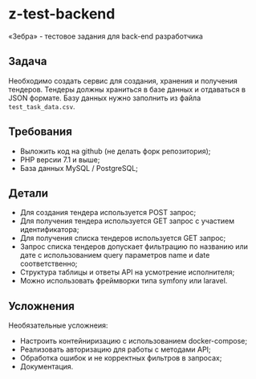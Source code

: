 # z-test-backend
«Зебра» - тестовое задания для back-end разработчика

## Задача
Необходимо создать сервис для создания, хранения и получения тендеров. Тендеры должны храниться в базе данных и отдаваться в JSON формате. Базу данных нужно заполнить из файла `test_task_data.csv`.

## Требования
- Выложить код на github (не делать форк репозитория);
- PHP версии 7.1 и выше;
- База данных MySQL / PostgreSQL;

## Детали
- Для создания тендера используется POST запрос;
- Для получения тендера используется GET запрос с участием идентификатора;
- Для получения списка тендеров используется GET запрос;
- Запрос списка тендеров допускает фильтрацию по названию или дате с использованием query параметров name и date соответственно;
- Структура таблицы и ответы API на усмотрение исполнителя;
- Можно использовать фреймворки типа symfony или laravel.


## Усложнения
Необязательные усложнеия:

- Настроить контейниризацию с использованием docker-compose;
- Реализовать авторизацию для работы с методами API;
- Обработка ошибок и не корректных фильтров в запросах;
- Документация.